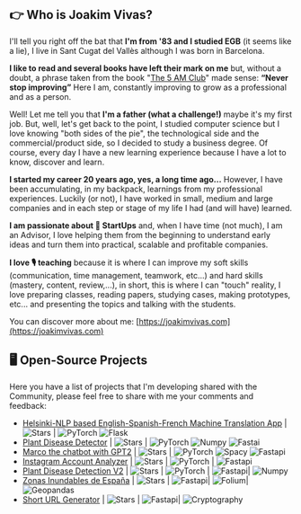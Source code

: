 ## 👉 Who is Joakim Vivas?

I'll tell you right off the bat that **I'm from '83 and I studied EGB** (it seems like a lie), I live in Sant Cugat del Vallès although I was born in Barcelona.

**I like to read and several books have left their mark on me** but, without a doubt, a phrase taken from the book "[The 5 AM Club](https://amzn.to/2GdFhYk)" made sense: **“Never stop improving”** Here I am, constantly improving to grow as a professional and as a person.

Well! Let me tell you that **I'm a father (what a challenge!)** maybe it's my first job. But, well, let's get back to the point, I studied computer science but I love knowing "both sides of the pie", the technological side and the commercial/product side, so I decided to study a business degree. Of course, every day I have a new learning experience because I have a lot to know, discover and learn.

**I started my career 20 years ago, yes, a long time ago...** However, I have been accumulating, in my backpack, learnings from my professional experiences. Luckily (or not), I have worked in small, medium and large companies and in each step or stage of my life I had (and will have) learned.

**I am passionate about 🚀 StartUps** and, when I have time (not much), I am an Advisor, I love helping them from the beginning to understand early ideas and turn them into practical, scalable and profitable companies.

**I love 🎙️ teaching** because it is where I can improve my soft skills (communication, time management, teamwork, etc...) and hard skills (mastery, content, review,...), in short, this is where I can "touch" reality, I love preparing classes, reading papers, studying cases, making prototypes, etc... and presenting the topics and talking with the students.

You can discover more about me: [https://joakimvivas.com](https://joakimvivas.com)

## 🖥️ Open-Source Projects

Here you have a list of projects that I'm developing shared with the Community, please feel free to share with me your comments and feedback:

- [Helsinki-NLP based English-Spanish-French Machine Translation App](https://github.com/joakimvivas/machine-translation-service) | <img alt="Stars" src="https://img.shields.io/github/stars/joakimvivas/machine-translation-service?style=flat-square&labelColor=black"/> | ![PyTorch](https://img.shields.io/badge/PyTorch-black?style=flat-square&logo=pytorch) ![Flask](https://img.shields.io/badge/Flask-000000?style=flat-square&logo=flask)
- [Plant Disease Detector](https://github.com/joakimvivas/plant-disease-detector) | <img alt="Stars" src="https://img.shields.io/github/stars/joakimvivas/plant-disease-detector?style=flat-square&labelColor=black"/> | ![PyTorch](https://img.shields.io/badge/PyTorch-black?style=flat-square&logo=pytorch) ![Numpy](https://img.shields.io/badge/Numpy-000000?style=flat-square&logo=numpy) ![Fastai](https://img.shields.io/badge/Fastai-000000?style=flat-square&logo=fastai)
- [Marco the chatbot with GPT2](https://github.com/joakimvivas/marco-bot) | <img alt="Stars" src="https://img.shields.io/github/stars/joakimvivas/marco-bot?style=flat-square&labelColor=black"/> | ![PyTorch](https://img.shields.io/badge/PyTorch-black?style=flat-square&logo=pytorch) ![Spacy](https://img.shields.io/badge/Spacy-000000?style=flat-square&logo=spacy) ![Fastapi](https://img.shields.io/badge/Fastapi-000000?style=flat-square&logo=Fastapi)
- [Instagram Account Analyzer](https://github.com/joakimvivas/instagram-analyzer) | <img alt="Stars" src="https://img.shields.io/github/stars/joakimvivas/instagram-analyzer?style=flat-square&labelColor=black"/> | ![PyTorch](https://img.shields.io/badge/PyTorch-black?style=flat-square&logo=pytorch) | ![Fastapi](https://img.shields.io/badge/Fastapi-000000?style=flat-square&logo=Fastapi)
- [Plant Disease Detection V2](https://github.com/joakimvivas/plant-disease-detection-v2) | <img alt="Stars" src="https://img.shields.io/github/stars/joakimvivas/plant-disease-detection-v2?style=flat-square&labelColor=black"/> | ![PyTorch](https://img.shields.io/badge/PyTorch-black?style=flat-square&logo=pytorch) | ![Fastapi](https://img.shields.io/badge/Fastapi-000000?style=flat-square&logo=fastapi)| ![Numpy](https://img.shields.io/badge/Numpy-000000?style=flat-square&logo=numpy)
- [Zonas Inundables de España](https://github.com/joakimvivas/zonas-Inundables-espana) | <img alt="Stars" src="https://img.shields.io/github/stars/joakimvivas/zonas-Inundables-espana?style=flat-square&labelColor=black"/> | ![Fastapi](https://img.shields.io/badge/Fastapi-000000?style=flat-square&logo=fastapi)| ![Folium](https://img.shields.io/badge/Folium-black?style=flat-square&logo=folium)| ![Geopandas](https://img.shields.io/badge/Geopandas-black?style=flat-square&logo=geopandas)
- [Short URL Generator](https://github.com/joakimvivas/short-urls) | <img alt="Stars" src="https://img.shields.io/github/stars/joakimvivas/short-urls?style=flat-square&labelColor=black"/> | ![Fastapi](https://img.shields.io/badge/Fastapi-000000?style=flat-square&logo=Fastapi)| ![Cryptography](https://img.shields.io/badge/Cryptography-000000?style=flat-square&logo=cryptography)